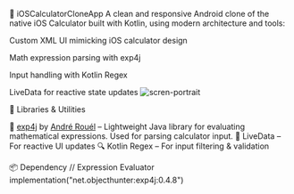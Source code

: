 📱 iOSCalculatorCloneApp
A clean and responsive Android clone of the native iOS Calculator built with Kotlin, using modern architecture and tools:


Custom XML UI mimicking iOS calculator design

Math expression parsing with exp4j

Input handling with Kotlin Regex

LiveData for reactive state updates
![scren-portrait](https://github.com/user-attachments/assets/f4f9f79b-2a7c-4ab0-abe5-adcc41ee0435)

🧩 Libraries & Utilities

🔢 [exp4j](https://github.com/fasseg/exp4j) by [André Rouél](https://github.com/fasseg) – Lightweight Java library for evaluating mathematical expressions. Used for parsing calculator input.
🧠 LiveData – For reactive UI updates
🔍 Kotlin Regex – For input filtering & validation

📦 Dependency
// Expression Evaluator
implementation("net.objecthunter:exp4j:0.4.8")
